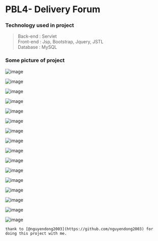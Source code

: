 # PBL4- Delivery Forum 

### Technology used in project
> Back-end : Servlet\
> Front-end : Jsp, Bootstrap, Jquery, JSTL\
> Database : MySQL

### Some picture of project
![image](https://github.com/GauMeoDaThanh/PBL4-Forum/assets/95362295/3836a732-6bbe-4c3e-917a-c2075fad2b15)

![image](https://github.com/GauMeoDaThanh/PBL4-Forum/assets/95362295/3e6586b3-b469-4781-9508-24e9c8949d68)

![image](https://github.com/GauMeoDaThanh/PBL4-Forum/assets/95362295/2d695858-2f62-4379-a9f1-b448ab23af7e)

![image](https://github.com/GauMeoDaThanh/PBL4-Forum/assets/95362295/79fec6d9-b0b4-4481-b5c5-2f8a176f3ffb)

![image](https://github.com/GauMeoDaThanh/PBL4-Forum/assets/95362295/341d9640-2e4a-4d54-b0cf-d336d72d5259)

![image](https://github.com/GauMeoDaThanh/PBL4-Forum/assets/95362295/a77f5bf5-0d5b-471a-8581-a88233afda30)

![image](https://github.com/GauMeoDaThanh/PBL4-Forum/assets/95362295/371f45d0-b603-4818-bb8f-7e35d57d3252)

![image](https://github.com/GauMeoDaThanh/PBL4-Forum/assets/95362295/5a4e90ff-3b6c-4bba-b548-1026ea83ddb6)

![image](https://github.com/GauMeoDaThanh/PBL4-Forum/assets/95362295/b3ca0766-4f55-45f5-a6c5-0cf34cfe4925)

![image](https://github.com/GauMeoDaThanh/PBL4-Forum/assets/95362295/ff6345bb-acfb-4521-92fc-bfbc0558f4de)

![image](https://github.com/GauMeoDaThanh/PBL4-Forum/assets/95362295/75dcee9c-7383-4e2a-98df-7087cb3f0dd3)

![image](https://github.com/GauMeoDaThanh/PBL4-Forum/assets/95362295/e9b0f349-d3a2-4878-8ac0-3cec7adc719f)

![image](https://github.com/GauMeoDaThanh/PBL4-Forum/assets/95362295/e984ba98-28eb-4fd1-b35d-56023701dac0)

![image](https://github.com/GauMeoDaThanh/PBL4-Forum/assets/95362295/192b483a-bfaf-479e-90f9-08a204cf9440)

![image](https://github.com/GauMeoDaThanh/PBL4-Forum/assets/95362295/aa31f04f-be51-4239-a8fa-45a8c425e83e)

![image](https://github.com/GauMeoDaThanh/PBL4-Forum/assets/95362295/cdda8ff2-4037-48c7-8318-d2bb103c7aa5)

`thank to [@nguyendong2003](https://github.com/nguyendong2003) for doing this project with me.`
